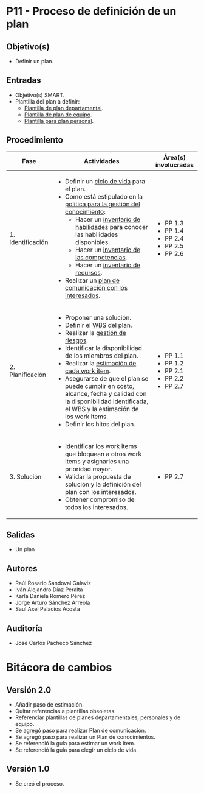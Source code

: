 # P11 - Proceso de definición de un plan

## Objetivo(s)

- Definir un plan.

## Entradas

- Objetivo(s) SMART.
- Plantilla del plan a definir:
  - [Plantilla de plan departamental](../plantillas/PL08-plantilla-para-plan-departamental.md).
  - [Plantilla de plan de equipo](../plantillas/PL09-plantilla-para-planeacion-de-iteracion.md).
  - [Plantilla para plan personal](../plantillas/PL07-plantilla-para-planeacion-personal.md).

## Procedimiento

<table>
  <thead>
    <th>Fase</th>
    <th>Actividades</th>
    <th>Área(s) involucradas</th>
  </thead>

  <tbody>
    <tr>
      <td>1. Identificación</td>
      <td>
        <ul align="left">
          <li>Definir un <a href="../guias/G25-guia-ciclos-vida">ciclo de vida</a> para el plan.</li>
          <li>Como está estipulado en la <a href="../politicas/POL06-gestion-conocimiento">política para la gestión del conocimiento</a>:
            <ul>
              <li>Hacer un <a href="../plantillas/Pl17-plantilla-inventario-habilidades">inventario de habilidades</a> para conocer las habilidades disponibles.</li>
              <li>Hacer un  <a href="https://docs.google.com/spreadsheets/d/1MZ-7gZ1iUZPbCIa3G2UtK8B-_w1ipbHrO0hJMeRTozQ/edit#gid=1760954040">inventario de las competencias</a>.</li>
              <li>Hacer un <a href="https://docs.google.com/spreadsheets/d/1frtMUtfqJzUiE9ej_qi-HwhZZtvbSbPsc-TMsYf10Bk/edit#gid=0">inventario de recursos</a>.</li>
            </ul>
          </li>
          <li>Realizar un <a href="../guias/G15-guia-ubicar-interesados-en-la-matriz-de-interesados">plan de comunicación con los interesados</a>.</li>
        </ul>
      </td>
      <td>
        <ul>
          <li>PP 1.3</li>
          <li>PP 1.4</li>
          <li>PP 2.4</li>
          <li>PP 2.5</li>
          <li>PP 2.6</li>
        </ul>
      </td>
    </tr>
    <tr>
      <td>2. Planificación</td>
      <td>
        <ul align="left">
          <li>Proponer una solución. </li>
          <li>Definir el <a href="../guias/G07-guia-wbs">WBS</a> del plan.</li>
          <li>Realizar la <a href="../procesos/P08-proceso-gestion-riesgos">gestión de riesgos</a>.</li>
          <li>Identificar la disponibilidad de los miembros del plan.</li>
          <li>Realizar la <a href="../guias/G19-guia-para-estimar-workitem">estimación de cada work item</a>.</li>
          <li>Asegurarse de que el plan se puede cumplir en costo, alcance, fecha y calidad con la disponibilidad identificada, el WBS y la estimación de los work items.</li>
          <li>Definir los hitos del plan.</li>
        </ul>
      </td>
      <td>
        <ul>
          <li>PP 1.1</li>
          <li>PP 1.2</li>
          <li>PP 2.1</li>
          <li>PP 2.2</li>
          <li>PP 2.7</li>
        </ul>
      </td>
    </tr>
    <tr>
      <td>3. Solución</td>
      <td>
        <ul align="left">
          <li>Identificar los work items que bloquean a otros work items y asignarles una prioridad mayor.</li>
          <li>Validar la propuesta de solución y la definición del plan con los interesados.</li> 
          <li>Obtener compromiso de todos los interesados.</li>
        </ul>
      </td>
      <td>
        <ul>
        <li>PP 2.7</li>
        </ul>
      </td>
    </tr>
  </tbody>
</table>

## Salidas

- Un plan

## Autores

- Raúl Rosario Sandoval Galaviz
- Iván Alejandro Díaz Peralta
- Karla Daniela Romero Pérez
- Jorge Arturo Sánchez Arreola
- Saul Axel Palacios Acosta

## Auditoría

- José Carlos Pacheco Sánchez

# Bitácora de cambios

## Versión 2.0
- Añadir paso de estimación.
- Quitar referencias a plantillas obsoletas.
- Referenciar plantillas de planes departamentales, personales y de equipo.
- Se agregó paso para realizar Plan de comunicación.
- Se agregó paso para realizar un Plan de conocimientos.
- Se referenció la guía para estimar un work item.
- Se referenció la guía para elegir un ciclo de vida.

## Versión 1.0
- Se creó el proceso.
